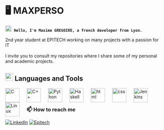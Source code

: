 # 🖥️  MAXPERSO

**<img src="https://user-images.githubusercontent.com/82110564/189553856-2e7f8f30-80b4-484f-bfaa-9e5eb10f24e5.gif" width="20">` Hello, I'm Maxime GREGOIRE, a french developer from Lyon.`**

2nd year student at EPITECH working on many projects with a passion for IT <br > <br >
I invite you to consult my repositories where I share some of my personal and academic projects.

## <img src="https://user-images.githubusercontent.com/91894666/227270463-77c974ec-ff1e-45ef-93e0-811f8fbc26ac.gif" width="25"> Languages and Tools

<img align="left" alt="C" width="45px" style="padding-right:20px;" src="https://cdn.jsdelivr.net/gh/devicons/devicon/icons/c/c-original.svg" />
<img align="left" alt="C++" width="45px" style="padding-right:20px;" src="https://cdn.jsdelivr.net/gh/devicons/devicon/icons/cplusplus/cplusplus-original.svg" />
<img align="left" alt="Python" width="45px" style="padding-right:20px;" src="https://cdn.jsdelivr.net/gh/devicons/devicon/icons/python/python-plain.svg" />
<img align="left" alt="Haskell" width="45px" style="padding-right:20px;" src="https://cdn.jsdelivr.net/gh/devicons/devicon/icons/haskell/haskell-original.svg" />
<img align="left" alt="html" width="45px" style="padding-right:20px;" src="https://cdn.jsdelivr.net/gh/devicons/devicon/icons/html5/html5-original.svg" />
<img align="left" alt="css" width="45px" style="padding-right:20px;" src="https://cdn.jsdelivr.net/gh/devicons/devicon/icons/css3/css3-original.svg" />
<!-- <img align="left" alt="GitHub" width="45px" style="padding-right:20px;" src="https://cdn.jsdelivr.net/gh/devicons/devicon/icons/github/github-original.svg" /> -->
<!-- <img align="left" alt="Bash" width="45px" style="padding-right:20px;" src="https://cdn.jsdelivr.net/gh/devicons/devicon/icons/bash/bash-original.svg" /> -->
<img align="left" alt="Jenkins" width="45px" style="padding-right:20px;" src="https://cdn.jsdelivr.net/gh/devicons/devicon/icons/jenkins/jenkins-original.svg" />
<!-- <img align="left" alt="VsCode" width="45px" style="padding-right:20px;" src="https://cdn.jsdelivr.net/gh/devicons/devicon/icons/vscode/vscode-original.svg" /> -->
<img align="left" alt="Linux" width="45px" style="padding-right:20px;" src="https://cdn.jsdelivr.net/gh/devicons/devicon/icons/linux/linux-original.svg" />
<!-- <img align="left" alt="Apple" width="45px" style="padding-right:20px;" src="https://cdn.jsdelivr.net/gh/devicons/devicon/icons/apple/apple-original.svg" /> -->
<br />
<br />

<!-- ## <img src="https://media4.giphy.com/media/MIGbtLZoVjbl0bYbAd/giphy.gif?cid=ecf05e472t2h0i8d7dcjaoau9iqtchhr899hxmpxzzgc7lyw&rid=giphy.gif" width="24"> Stats

<p align="left">
  <a href="https://www.linkedin.com/in/maxime-gregoire-lyon/">
    <img width="49.5%" src="https://github-readme-stats.vercel.app/api?username=maxperso&show_icons=true&include_all_commits=true&theme=dark&hide_border=true">
    <img width="49.5%" src="https://github-readme-streak-stats.herokuapp.com/?user=maxperso&theme=dark&hide_border=true">		  
  </a>
</p> -->

### 📫 How to reach me

<p align="left">
   <a href="https://www.linkedin.com/in/maxime-gregoire-lyon/">
      <img src="https://custom-icon-badges.demolab.com/badge/-LINKEDIN-blue?style=for-the-badge&logo=linkedin&logoColor=white"alt="LinkedIn"/></a>
   <a href="maxime.gregoire@epitech.eu">
        <img src="https://custom-icon-badges.demolab.com/badge/-maxime.gregoire@epitech.eu-red?style=for-the-badge&logo=mention&logoColor=white"alt="Epitech"/></a>
</p>
